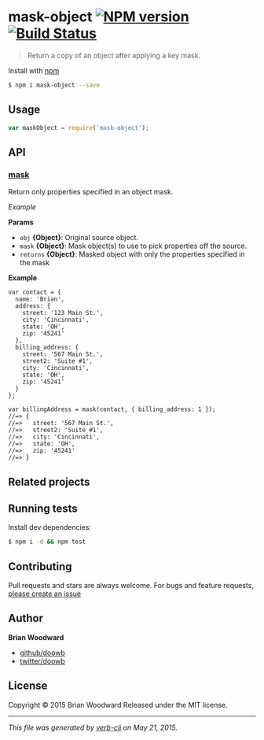 # mask-object [![NPM version](https://badge.fury.io/js/mask-object.svg)](http://badge.fury.io/js/mask-object)  [![Build Status](https://travis-ci.org/doowb/mask-object.svg)](https://travis-ci.org/doowb/mask-object) 

> Return a copy of an object after applying a key mask.

Install with [npm](https://www.npmjs.com/)

```sh
$ npm i mask-object --save
```

## Usage

```js
var maskObject = require('mask-object');
```

## API

<!-- add a path or glob pattern for files with code comments to use for docs  -->
### [mask](index.js#L52)

Return only properties specified in an object mask.

*Example*

**Params**

* `obj` **{Object}**: Original source object.    
* `mask` **{Object}**: Mask object(s) to use to pick properties off the source.    
* `returns` **{Object}**: Masked object with only the properties specified in the mask  

**Example**

```
var contact = {
  name: 'Brian',
  address: {
    street: '123 Main St.',
    city: 'Cincinnati',
    state: 'OH',
    zip: '45241'
  },
  billing_address: {
    street: '567 Main St.',
    street2: 'Suite #1',
    city: 'Cincinnati',
    state: 'OH',
    zip: '45241'
  }
};

var billingAddress = mask(contact, { billing_address: 1 });
//=> {
//=>   street: '567 Main St.',
//=>   street2: 'Suite #1',
//=>   city: 'Cincinnati',
//=>   state: 'OH',
//=>   zip: '45241'
//=> }
```

## Related projects

<!-- add an array of related projects, then un-escape the helper -->

## Running tests

Install dev dependencies:

```sh
$ npm i -d && npm test
```

## Contributing

Pull requests and stars are always welcome. For bugs and feature requests, [please create an issue](https://github.com/doowb/mask-object/issues/new)

## Author

**Brian Woodward**

+ [github/doowb](https://github.com/doowb)
+ [twitter/doowb](http://twitter.com/doowb)

## License

Copyright © 2015 Brian Woodward
Released under the MIT license.

***

_This file was generated by [verb-cli](https://github.com/assemble/verb-cli) on May 21, 2015._

<!-- reflinks generated by verb-reflinks plugin -->

[assemble]: http://assemble.io
[template]: https://github.com/jonschlinkert/template
[verb]: https://github.com/assemble/verb